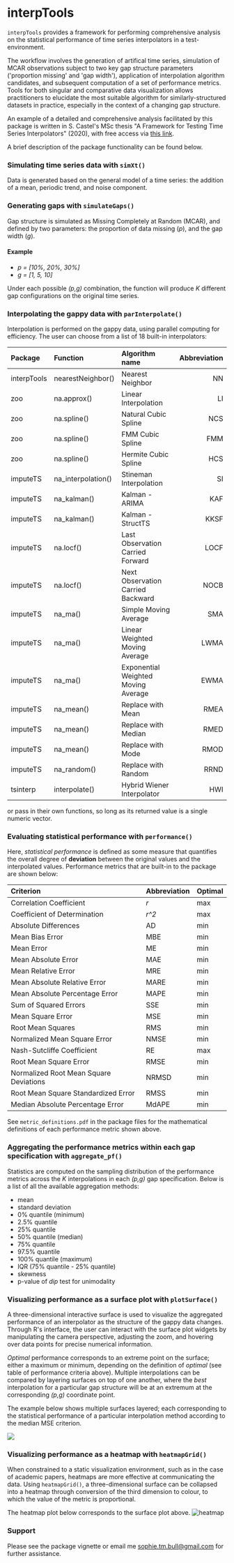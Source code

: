 # interpTools
`interpTools` provides a framework for performing comprehensive analysis on the statistical performance of time series interpolators in a test-environment.

The workflow involves the generation of artifical time series, simulation of MCAR observations subject to two key gap structure parameters ('proportion missing' and 'gap width'), application of interpolation algorithm candidates, and subsequent computation of a set of performance metrics.  Tools for both singular and comparative data visualization allows practitioners to elucidate the most suitable algorithm for similarly-structured datasets in practice, especially in the context of a changing gap structure.

An example of a detailed and comprehensive analysis facilitated by this package is written in S. Castel's MSc thesis "A Framework for Testing Time Series Interpolators" (2020), with free access via [this link](http://digitalcollections.trentu.ca/objects/etd-814). 

A brief description of the package functionality can be found below.

### Simulating time series data with `simXt()`
Data is generated based on the general model of a time series: the addition of a mean, periodic trend, and noise component.  

### Generating gaps with `simulateGaps()`
Gap structure is simulated as Missing Completely at Random (MCAR), and defined by two parameters: the proportion of data missing (*p*), and the gap width (*g*). 

#### Example
* *p = [10%, 20%, 30%]*
* *g = [1, 5, 10]*

Under each possible *(p,g)* combination, the function will produce *K* different gap configurations on the original time series.

### Interpolating the gappy data with `parInterpolate()`
Interpolation is performed on the gappy data, using parallel computing for efficiency. The user can choose from a list of 18 built-in interpolators:

| Package | Function | Algorithm name | Abbreviation |
|:--------|:--------------------|:--------------------------------|----------:|
| interpTools | nearestNeighbor() | Nearest Neighbor | NN |  
| zoo | na.approx() | Linear Interpolation | LI |
| zoo | na.spline() | Natural Cubic Spline | NCS |
| zoo | na.spline() | FMM Cubic Spline | FMM |
| zoo  | na.spline() | Hermite Cubic Spline | HCS |
| imputeTS | na_interpolation() | Stineman Interpolation | SI |
| imputeTS | na_kalman() | Kalman - ARIMA | KAF |       
| imputeTS | na_kalman() | Kalman - StructTS | KKSF |
| imputeTS | na.locf() | Last Observation Carried Forward | LOCF |
| imputeTS | na.locf() | Next Observation Carried Backward | NOCB |
| imputeTS | na_ma() | Simple Moving Average | SMA |
| imputeTS | na_ma() | Linear Weighted Moving Average | LWMA |
| imputeTS | na_ma() | Exponential Weighted Moving Average | EWMA |
| imputeTS | na_mean() | Replace with Mean | RMEA |
| imputeTS | na_mean() | Replace with Median | RMED |
| imputeTS | na_mean() | Replace with Mode | RMOD |
| imputeTS | na_random() | Replace with Random | RRND |
| tsinterp | interpolate() | Hybrid Wiener Interpolator | HWI |

or pass in their own functions, so long as its returned value  is a single numeric vector. 

### Evaluating statistical performance with `performance()`
Here, *statistical performance* is defined as some measure that quantifies the overall degree of **deviation** between the original values and the interpolated values.  Performance metrics that are built-in to the package are shown below:

| Criterion | Abbreviation | Optimal |
|:----------|:-------------|:--------|
| Correlation Coefficient | *r* | max |
  | Coefficient of Determination |*r^2* | max |
  | Absolute Differences |  AD  | min |
  | Mean Bias Error |  MBE  | min |
  | Mean Error |  ME  | min |
  | Mean Absolute Error |  MAE  | min |
  | Mean Relative Error |  MRE  | min |
  | Mean Absolute Relative Error |  MARE  | min |
  | Mean Absolute Percentage Error |  MAPE  | min |
  | Sum of Squared Errors |  SSE  | min |
  | Mean Square Error |  MSE  | min |
  | Root Mean Squares |  RMS  | min |
  | Normalized Mean Square Error |  NMSE  | min |
  | Nash-Sutcliffe Coefficient |  RE  | max |
  | Root Mean Square Error |  RMSE  | min |
  | Normalized Root Mean Square Deviations | NRMSD | min |
  | Root Mean Square Standardized Error | RMSS | min |
  | Median Absolute Percentage Error | MdAPE | min |

See `metric_definitions.pdf` in the package files for the mathematical definitions of each performance metric shown above.

### Aggregating the performance metrics within each gap specification with `aggregate_pf()`
Statistics are computed on the sampling distribution of the performance metrics across the *K* interpolations in each *(p,g)* gap specification. Below is a list of all the available aggregation methods:

* mean
* standard deviation
* 0\% quantile (minimum)
* 2.5\% quantile
* 25\% quantile
* 50\% quantile (median)
* 75\% quantile
* 97.5\% quantile
* 100\% quantile (maximum)
* IQR (75\% quantile - 25\% quantile)
* skewness
* p-value of *dip* test for unimodality

### Visualizing performance as a **surface plot** with `plotSurface()`
A three-dimensional interactive surface is used to visualize the aggregated performance of an interpolator as the structure of the gappy data changes. Through R's interface, the user can interact with the surface plot widgets by manipulating the camera perspective, adjusting the zoom, and hovering over data points for precise numerical information.

*Optimal* performance corresponds to an extreme point on the surface; either a maximum or minimum, depending on the definition of *optimal* (see table of performance criteria above). Multiple interpolations can be compared by layering surfaces on top of one another, where the *best* interpolation for a particular gap structure will be at an extremum at the corresponding *(p,g)* coordinate point.    

The example below shows multiple surfaces layered; each corresponding to the statistical performance of a particular interpolation method according to the median MSE criterion. 
<div align=”center”><img src = "img/sp.png"></div>

### Visualizing performance as a **heatmap** with `heatmapGrid()`
When constrained to a static visualization environment, such as in the case of academic papers, heatmaps are more effective at communicating the data. Using `heatmapGrid()`, a three-dimensional surface can be collapsed into a heatmap through conversion of the third dimension to colour, to which the value of the metric is proportional. 

The heatmap plot below corresponds to the surface plot above. 
![heatmap](img/hm.png)

### Support
Please see the package vignette or email me sophie.tm.bull@gmail.com for further assistance.
